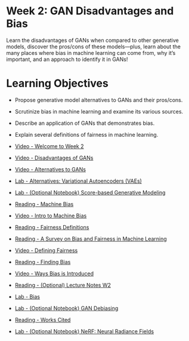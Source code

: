 # Week 2: GAN Disadvantages and Bias

Learn the disadvantages of GANs when compared to other generative models, discover the pros/cons of these models—plus, learn about the many places where bias in machine learning can come from, why it’s important, and an approach to identify it in GANs!

# Learning Objectives

- Propose generative model alternatives to GANs and their pros/cons.
- Scrutinize bias in machine learning and examine its various sources.
- Describe an application of GANs that demonstrates bias.
- Explain several definitions of fairness in machine learning.

- [Video -  Welcome to Week 2](https://www.coursera.org/learn/build-better-generative-adversarial-networks-gans/lecture/wUaYm/welcome-to-week-2)

- [Video - Disadvantages of GANs](https://www.coursera.org/learn/build-better-generative-adversarial-networks-gans/lecture/ZA46w/disadvantages-of-gans)

- [Video - Alternatives to GANs](https://www.coursera.org/learn/build-better-generative-adversarial-networks-gans/lecture/S3O2c/alternatives-to-gans)

- [Lab - Alternatives: Variational Autoencoders (VAEs)](./Labs/C2W2_VAE.ipynb)

- [Lab - (Optional Notebook) Score-based Generative Modeling](./Labs/C2W2_(Optional_Notebook)_Score_Based_Generative_Modeling.ipynb)

- [Reading - Machine Bias](https://www.propublica.org/article/machine-bias-risk-assessments-in-criminal-sentencing)

- [Video - Intro to Machine Bias](https://www.coursera.org/learn/build-better-generative-adversarial-networks-gans/lecture/djnZo/intro-to-machine-bias)

- [Reading - Fairness Definitions](https://www.coursera.org/learn/build-better-generative-adversarial-networks-gans/supplement/08ePZ/fairness-definitions)

- [Reading - A Survey on Bias and Fairness in Machine Learning](https://arxiv.org/abs/1908.09635)

- [Video - Defining Fairness](https://www.coursera.org/learn/build-better-generative-adversarial-networks-gans/lecture/lVdUA/defining-fairness)

- [Reading - Finding Bias](https://www.coursera.org/learn/build-better-generative-adversarial-networks-gans/supplement/0v3Cd/finding-bias)

- [Video - Ways Bias is Introduced](https://www.coursera.org/learn/build-better-generative-adversarial-networks-gans/lecture/oLKw4/ways-bias-is-introduced)

- [Reading - (Optional) Lecture Notes W2](./Readings/C2_W2.pdf)

- [Lab - Bias](./Labs/C2W2_Assignment.ipynb)

- [Lab - (Optional Notebook) GAN Debiasing](./Labs/C2W2_GAN_Debiasing_(Optional).ipynb)

- [Reading - Works Cited](https://www.coursera.org/learn/build-better-generative-adversarial-networks-gans/supplement/2ebNQ/works-cited)

- [Lab - (Optional Notebook) NeRF: Neural Radiance Fields]()
